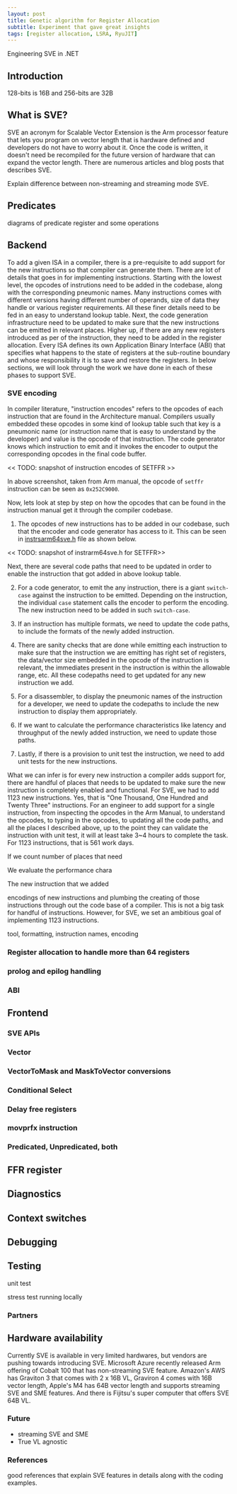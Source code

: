 ```yaml
---
layout: post
title: Genetic algorithm for Register Allocation
subtitle: Experiment that gave great insights
tags: [register allocation, LSRA, RyuJIT]
---
```


Engineering SVE in .NET

## Introduction

128-bits is 16B and 256-bits are 32B

## What is SVE?

SVE an acronym for Scalable Vector Extension is the Arm processor feature that lets you program on vector length that is hardware defined and developers do not have to worry about it. Once the code is written, it doesn't need be recompiled for the future version of hardware that can expand the vector length. There are numerous articles and blog posts that describes SVE. 

Explain difference between non-streaming and streaming mode SVE.

## Predicates

diagrams of predicate register and some operations



## Backend

To add a given ISA in a compiler, there is a pre-requisite to add support for the new instructions so that compiler can generate them. There are lot of details that goes in for implementing instructions. Starting with the lowest level, the opcodes of instrutions need to be added in the codebase, along with the corresponding pneumonic names. Many instructions comes with different versions having different number of operands, size of data they handle or various register requirements. All these finer details need to be fed in an easy to understand lookup table. Next, the code generation infrastructure need to be updated to make sure that the new instructions can be emitted in relevant places. Higher up, if there are any new registers introduced as per of the instruction, they need to be added in the register allocation. Every ISA defines its own Application Binary Interface (ABI) that specifies what happens to the state of registers at the sub-routine boundary and whose responsibility it is to save and restore the registers. In below sections, we will look through the work we have done in each of these phases to support SVE.

### SVE encoding

In compiler literature, "instruction encodes" refers to the opcodes of each instruction that are found in the Architecture manual. Compilers usually embedded these opcodes in some kind of lookup table such that key is a pneumonic name (or instruction name that is easy to understand by the developer) and value is the opcode of that instruction. The code generator knows which instruction to emit and it invokes the encoder to output the corresponding opcodes in the final code buffer.

<< TODO: snapshot of instruction encodes of SETFFR >>

In above screenshot, taken from Arm manual, the opcode of `setffr` instruction can be seen as `0x252C9000`. 

Now, lets look at step by step on how the opcodes that can be found in the instruction manual get it through the compiler codebase.

1. The opcodes of new instructions has to be added in our codebase, such that the encoder and code generator has access to it. This can be seen in [instrsarm64sve.h](TODO) file as shown below.

<< TODO: snapshot of instrarm64sve.h for SETFFR>>

Next, there are several code paths that need to be updated in order to enable the instruction that got added in above lookup table.

2. For a code generator, to emit the any instruction, there is a giant `switch-case` against the instruction to be emitted. Depending on the instruction, the individual `case` statement calls the encoder to perform the encoding. The new instruction need to be added in such `switch-case`.

3. If an instruction has multiple formats, we need to update the code paths, to include the formats of the newly added instruction. 

4. There are sanity checks that are done while emitting each instruction to make sure that the instruction we are emitting has right set of registers, the data/vector size embedded in the opcode of the instruction is relevant, the immediates present in the instruction is within the allowable range, etc. All these codepaths need to get updated for any new instruction we add. 

5. For a disassembler, to display the pneumonic names of the instruction for a developer, we need to update the codepaths to include the new instruction to display them appropriately.

6. If we want to calculate the performance characteristics like latency and throughput of the newly added instruction, we need to update those paths.

7. Lastly, if there is a provision to unit test the instruction, we need to add unit tests for the new instructions.

What we can infer is for every new instruction a compiler adds support for, there are handful of places that needs to be updated to make sure the new instruction is completely enabled and functional. For SVE, we had to add 1123 new instructions. Yes, that is "One Thousand, One Hundred and Twenty Three" instructions. For an engineer to add support for a single instruction, from inspecting the opcodes in the Arm Manual, to understand the opcodes, to typing in the opcodes, to updating all the code paths, and all the places I described above, up to the point they can validate the instruction with unit test, it will at least take 3~4 hours to complete the task. For 1123 instructions, that is 561 work days.


If we count number of places that need

We evaluate the performance chara

The new instruction that we added  


encodings of new instructions and plumbing the creating of those instructions through out the code base of a compiler. This is not a big task for handful of instructions. However, for SVE, we set an ambitious goal of implementing 1123 instructions.

tool, formatting, instruction names, encoding

### Register allocation to handle more than 64 registers

### prolog and epilog handling

### ABI

## Frontend

### SVE APIs

### Vector<T>

### VectorToMask and MaskToVector conversions

### Conditional Select

### Delay free registers

### movprfx instruction

### Predicated, Unpredicated, both

## FFR register

## Diagnostics

## Context switches

## Debugging

## Testing 

unit test

stress test running locally

### Partners

## Hardware availability

Currently SVE is available in very limited hardwares, but vendors are pushing towards introducing SVE. Microsoft Azure recently released Arm offering of Cobalt 100 that has non-streaming SVE feature. Amazon's AWS has Graviton 3 that comes with 2 x 16B VL, Graviron 4 comes with 16B vector length, Apple's M4 has 64B vector length and supports streaming SVE and SME features. And there is Fijitsu's super computer that offers SVE 64B VL.

### Future

- streaming SVE and SME
- True VL agnostic


### References

good references that explain SVE features in details along with the coding examples.